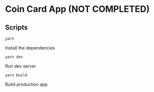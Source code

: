 # Coin Card App (NOT COMPLETED)

## Scripts

`yarn`

Install the dependencies

`yarn dev`

Run dev server

`yarn build`

Build production app